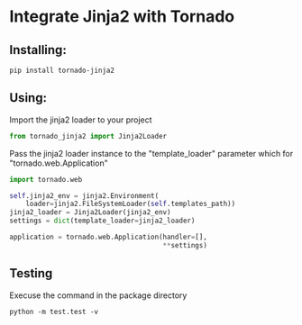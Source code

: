 # Integrate Jinja2 with Tornado

## Installing:

`pip install tornado-jinja2`

## Using:

Import the jinja2 loader to your project 

```python
from tornado_jinja2 import Jinja2Loader
```

Pass the jinja2 loader instance to the "template_loader" parameter which for "tornado.web.Application"

```python
import tornado.web

self.jinja2_env = jinja2.Environment(
    loader=jinja2.FileSystemLoader(self.templates_path))
jinja2_loader = Jinja2Loader(jinja2_env)
settings = dict(template_loader=jinja2_loader)

application = tornado.web.Application(handler=[],
                                      **settings)
```

## Testing

Execuse the command in the package directory

    python -m test.test -v
